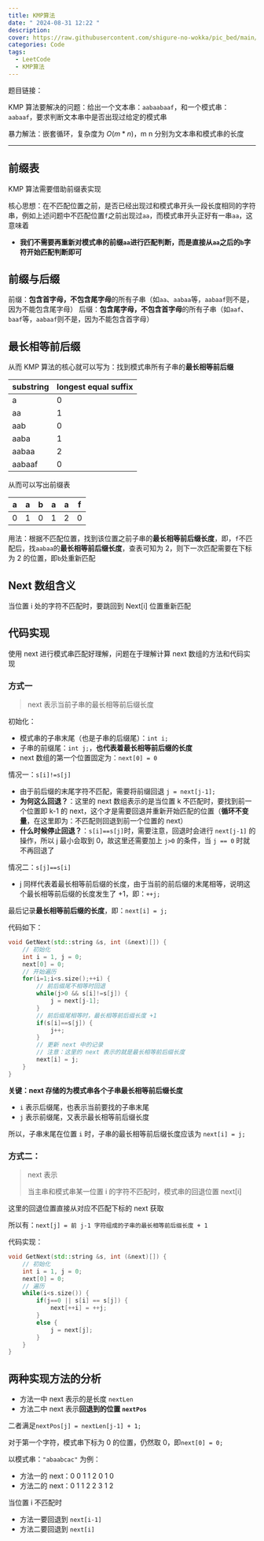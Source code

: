 ```yaml
---
title: KMP算法
date: " 2024-08-31 12:22 "
description: 
cover: https://raw.githubusercontent.com/shigure-no-wokka/pic_bed/main/imgs/family_code.jpg
categories: Code
tags:
  - LeetCode
  - KMP算法
---
```


题目链接：

KMP 算法要解决的问题：给出一个文本串：`aabaabaaf`，和一个模式串：`aabaaf`，要求判断文本串中是否出现过给定的模式串

暴力解法：嵌套循环，复杂度为 $O(m * n)$，m n 分别为文本串和模式串的长度

<!--more-->

---

## 前缀表

KMP 算法需要借助前缀表实现

核心思想：在不匹配位置之前，是否已经出现过和模式串开头一段长度相同的字符串，例如上述问题中不匹配位置`f`之前出现过`aa`，而模式串开头正好有一串`aa`，这意味着
- **我们不需要再重新对模式串的前缀`aa`进行匹配判断，而是直接从`aa`之后的`b`字符开始匹配判断即可**

## 前缀与后缀

前缀：**包含首字母，不包含尾字母**的所有子串（如`aa`、`aabaa`等，`aabaaf`则不是，因为不能包含尾字母）
后缀：**包含尾字母，不包含首字母**的所有子串（如`aaf`、`baaf`等，`aabaaf`则不是，因为不能包含首字母）

## 最长相等前后缀

从而 KMP 算法的核心就可以写为：找到模式串所有子串的**最长相等前后缀**

| substring | longest equal suffix |
|-----------|----------------------|
| a         | 0                    |
| aa        | 1                    |
| aab       | 0                    |
| aaba      | 1                    |
| aabaa     | 2                    |
| aabaaf    | 0                    |

从而可以写出前缀表

| a | a | b | a | a | f |
|---|---|---|---|---|---|
| 0 | 1 | 0 | 1 | 2 | 0 |

用法：根据不匹配位置，找到该位置之前子串的**最长相等前后缀长度**，即，`f`不匹配后，找`aabaa`的**最长相等前后缀长度**，查表可知为 2，则下一次匹配需要在下标为 2 的位置，即`b`处重新匹配

## Next 数组含义

当位置 i 处的字符不匹配时，要跳回到 Next[i] 位置重新匹配


## 代码实现

使用 next 进行模式串匹配好理解，问题在于理解计算 next 数组的方法和代码实现

### 方式一

> next 表示当前子串的最长相等前后缀长度

初始化：
- 模式串的子串末尾（也是子串的后缀尾）：`int i;`
- 子串的前缀尾：`int j;`，**也代表着最长相等前后缀的长度**
- next 数组的第一个位置固定为：`next[0] = 0`

情况一：`s[i]!=s[j]`
- 由于前后缀的末尾字符不匹配，需要将前缀回退 `j = next[j-1];`
- **为何这么回退？**：这里的 next 数组表示的是当位置 k 不匹配时，要找到前一个位置即 k-1 的 next，这个才是需要回退并重新开始匹配的位置（**循环不变量**，在这里即为：不匹配则回退到前一个位置的 next）
- **什么时候停止回退？**：`s[i]==s[j]`时，需要注意，回退时会进行 `next[j-1]` 的操作，所以 j 最小会取到 0，故这里还需要加上 `j>0` 的条件，当 `j == 0` 时就不再回退了

情况二：`s[j]==s[i]`
- j 同样代表着最长相等前后缀的长度，由于当前的前后缀的末尾相等，说明这个最长相等前后缀的长度发生了 +1，即：`++j;`

最后记录**最长相等前后缀的长度**，即：`next[i] = j;`

代码如下：

```cpp
void GetNext(std::string &s, int (&next)[]) {
    // 初始化
    int i = 1, j = 0;
    next[0] = 0;
    // 开始遍历
    for(i=1;i<s.size();++i) {
        // 前后缀尾不相等时回退
        while(j>0 && s[i]!=s[j]) {
            j = next[j-1];
        }
        // 前后缀尾相等时，最长相等前后缀长度 +1
        if(s[i]==s[j]) {
            j++;
        }
        // 更新 next 中的记录
        // 注意：这里的 next 表示的就是最长相等前后缀长度
        next[i] = j;
    }
}
```

**关键：next 存储的为模式串各个子串最长相等前后缀长度**

- `i` 表示后缀尾，也表示当前要找的子串末尾
- `j` 表示前缀尾，又表示最长相等前后缀长度

所以，子串末尾在位置 `i` 时，子串的最长相等前后缀长度应该为 `next[i] = j;`


### 方式二：

> next 表示
>
> 当主串和模式串某一位置 i 的字符不匹配时，模式串的回退位置 next[i]

这里的回退位置直接从对应不匹配下标的 next 获取

所以有：`next[j] = 前 j-1 字符组成的子串的最长相等前后缀长度 + 1`

代码实现：

```cpp
void GetNext(std::string &s, int (&next)[]) {
    // 初始化
    int i = 1, j = 0;
    next[0] = 0;
    // 遍历
    while(i<s.size()) {
        if(j==0 || s[i] == s[j]) {
            next[++i] = ++j;
        }
        else {
            j = next[j];
        }
    }
}
```


## 两种实现方法的分析

- 方法一中 next 表示的是长度 `nextLen`
- 方法二中 next 表示**回退到的位置 `nextPos`**

二者满足`nextPos[j] = nextLen[j-1] + 1;`

对于第一个字符，模式串下标为 0 的位置，仍然取 0，即`next[0] = 0;`

以模式串：`"abaabcac"` 为例：
- 方法一的 next：0 0 1 1 2 0 1 0
- 方法二的 next：0 1 1 2 2 3 1 2

当位置 i 不匹配时
- 方法一要回退到 `next[i-1]`
- 方法二要回退到 `next[i]`

